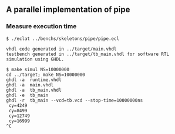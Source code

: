 ## A parallel implementation of pipe

### Measure execution time

```
$ ./eclat ../benchs/skeletons/pipe/pipe.ecl 

vhdl code generated in ../target/main.vhdl 
testbench generated in ../target/tb_main.vhdl for software RTL simulation using GHDL.

$ make simul NS=10000000
cd ../target; make NS=10000000
ghdl -a  runtime.vhdl
ghdl -a  main.vhdl
ghdl -a  tb_main.vhdl
ghdl -e  tb_main
ghdl -r  tb_main --vcd=tb.vcd --stop-time=10000000ns
 cy=4249 
 cy=8499 
 cy=12749 
 cy=16999
^C
```

